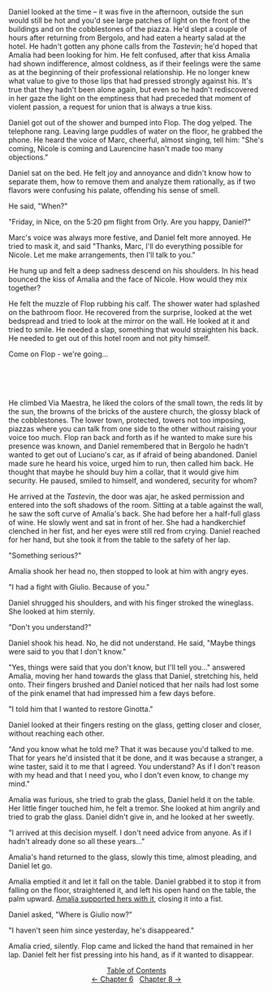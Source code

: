 <!-- Page 55-58 -->
Daniel looked at the time &ndash; it was five in the afternoon, outside the sun would still be hot and you'd see large patches of light on the front of the buildings and on the cobblestones of the piazza. He'd slept a couple of hours after returning from Bergolo, and had eaten a hearty salad at the hotel. He hadn't gotten any phone calls from the *Tastevin*; he'd hoped that Amalia had been looking for him. He felt confused, after that kiss Amalia had shown indifference, almost coldness, as if their feelings were the same as at the beginning of their professional relationship. He no longer knew what value to give to those lips that had pressed strongly against his. It's true that they hadn't been alone again, but even so he hadn't rediscovered in her gaze the light on the emptiness that had preceded that moment of violent passion, a request for union that is always a true kiss.

Daniel got out of the shower and bumped into Flop. The dog yelped. The telephone rang. Leaving large puddles of water on the floor, he grabbed the phone. He heard the voice of Marc, cheerful, almost singing, tell him: "She's coming, Nicole is coming and Laurencine hasn't made too many objections."

Daniel sat on the bed. He felt joy and annoyance and didn't know how to separate them, how to remove them and analyze them rationally, as if two flavors were confusing his palate, offending his sense of smell.

He said, "When?"

<!-- Page 56 -->

"Friday, in Nice, on the 5:20 pm flight from Orly. Are you happy, Daniel?"

Marc's voice was always more festive, and Daniel felt more annoyed. He tried to mask it, and said "Thanks, Marc, I'll do everything possible for Nicole. Let me make arrangements, then I'll talk to you."

He hung up and felt a deep sadness descend on his shoulders. In his head bounced the kiss of Amalia and the face of Nicole. How would they mix together?

He felt the muzzle of Flop rubbing his calf. The shower water had splashed on the bathroom floor. He recovered from the surprise, looked at the wet bedspread and tried to look at the mirror on the wall. He looked at it and tried to smile. He needed a slap, something that would straighten his back. He needed to get out of this hotel room and not pity himself.

Come on Flop - we're going...

<br/><br/><br/>

He climbed Via Maestra, he liked the colors of the small town, the reds lit by the sun, the browns of the bricks of the austere church, the glossy black of the cobblestones. The lower town, protected, towers not too imposing, piazzas where you can talk from one side to the other without raising your voice too much. Flop ran back and forth as if he wanted to make sure his presence was known, and Daniel remembered that in Bergolo he hadn't wanted to get out of Luciano's car, as if afraid of being abandoned. Daniel made sure he heard his voice, urged him to run, then called him back. He thought that maybe he should buy him a collar, that it would give him security. He paused, smiled to himself, and wondered, security for whom?

He arrived at the *Tastevin*, the door was ajar, he asked permission and entered into the soft shadows of the room. Sitting at a table against the wall, he saw the soft curve of Amalia's back. She had before her a half-full glass of wine. He slowly went and sat in front of her. She had a handkerchief clenched in her fist, and her eyes were still red from crying. Daniel reached for her hand, but she took it from the table to the safety of her lap.

<!-- Page 57 -->

"Something serious?"

Amalia shook her head no, then stopped to look at him with angry eyes. 

"I had a fight with Giulio. Because of you."

Daniel shrugged his shoulders, and with his finger stroked the wineglass. She looked at him sternly.

"Don't you understand?"

Daniel shook his head. No, he did not understand. He said, "Maybe things were said to you that I don't know."

"Yes, things were said that you don't know, but I'll tell you..." answered Amalia, moving her hand  towards the glass that Daniel, stretching his, held onto. Their fingers brushed and Daniel noticed that her nails had lost some of the pink enamel that had impressed him a few days before.

"I told him that I wanted to restore Ginotta."

Daniel looked at their fingers resting on the glass, getting closer and closer, without reaching each other.

"And you know what he told me? That it was because you'd talked to me. That for years he'd insisted that it be done, and it was because a stranger, a wine taster, said it to me that I agreed. You understand? As if I don't reason with my head and that I need you, who I don't even know, to change my mind."

Amalia was furious, she tried to grab the glass, Daniel held it on the table. Her little finger touched him, he felt a tremor. She looked at him angrily and tried to grab the glass. Daniel didn't give in, and he looked at her sweetly.

"I arrived at this decision myself. I don't need advice from anyone. As if I hadn't already done so all these years..." 

Amalia's hand returned to the glass, slowly this time, almost pleading, and Daniel let go.

<!-- Page 58 -->

Amalia emptied it and let it fall on the table. Daniel grabbed it to stop it from falling on the floor, straightened it, and left his open hand on the table, the palm upward. [Amalia supported hers with it](http://ofvioletsandlicorice.tumblr.com/post/129354078274/notes-questions-uncertainties#amaliasupported), closing it into a fist.

Daniel asked, "Where is Giulio now?"

"I haven't seen him since yesterday, he's disappeared."

Amalia cried, silently. Flop came and licked the hand that remained in her lap. Daniel felt her fist pressing into his hand, as if it wanted to disappear.
<div style="text-align: center">
<a href="http://ofvioletsandlicorice.tumblr.com/post/129355307919/of-violets-and-licorice-table-of-contents">Table of Contents</a><br/>
<a href="http://ofvioletsandlicorice.tumblr.com/post/129929958959/of-violets-and-licorice-chapter-6">&larr;&nbsp;Chapter 6</a>&nbsp;&nbsp;
<a href="http://ofvioletsandlicorice.tumblr.com/post/130345019824/of-violets-and-licorice-chapter-8">Chapter 8&nbsp;&rarr;</a>

</div>
